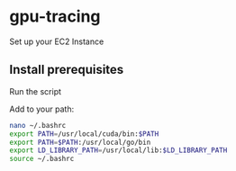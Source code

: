 # gpu-tracing

Set up your EC2 Instance 

## Install prerequisites
Run the script 

Add to your path:
```bash
nano ~/.bashrc
export PATH=/usr/local/cuda/bin:$PATH
export PATH=$PATH:/usr/local/go/bin
export LD_LIBRARY_PATH=/usr/local/lib:$LD_LIBRARY_PATH
source ~/.bashrc
```